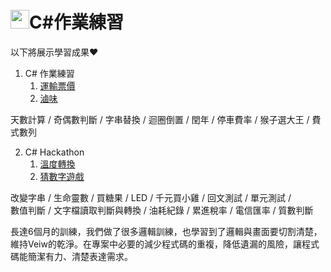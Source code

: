 # <img src=https://static.wixstatic.com/media/5a71f2_0f4c475255a540eeafdb78445852d7fe~mv2.png/v1/fill/w_170,h_170,al_c,usm_0.66_1.00_0.01/5a71f2_0f4c475255a540eeafdb78445852d7fe~mv2.png height=30></img>C#作業練習
以下將展示學習成果❤
1. C# 作業練習  
    1. [運輸票價](https://github.com/KuanTsai/C-Sharp-practice/tree/master/Homework_001/%E9%81%8B%E8%BC%B8%E7%A5%A8%E5%83%B9)
    2. [滷味](https://github.com/KuanTsai/C-Sharp-practice/tree/master/Homework_002/%E6%BB%B7%E5%91%B3)  

天數計算 / 奇偶數判斷 / 字串替換 / 迴圈倒置 / 閏年 / 停車費率 / 猴子選大王 / 費式數列
    
2. C# Hackathon
    1. [溫度轉換](https://github.com/KuanTsai/C-Sharp-practice/tree/master/Hackathon20180226/%E6%BA%AB%E5%BA%A6%E8%BD%89%E6%8F%9B)
    2. [猜數字遊戲](https://github.com/KuanTsai/C-Sharp-practice/tree/master/Hackathon20180226/%E7%8C%9C%E6%95%B8%E5%AD%97%E9%81%8A%E6%88%B2)

改變字串 / 生命靈數 / 買糖果 / LED / 千元買小雞 / 回文測試 / 單元測試 /  
數值判斷 / 文字檔讀取判斷與轉換 / 油耗紀錄 / 累進稅率 / 電信匯率 / 質數判斷

長達6個月的訓練，我們做了很多邏輯訓練，也學習到了邏輯與畫面要切割清楚，維持Veiw的乾淨。在專案中必要的減少程式碼的重複，降低遺漏的風險，讓程式碼能簡潔有力、清楚表達需求。

